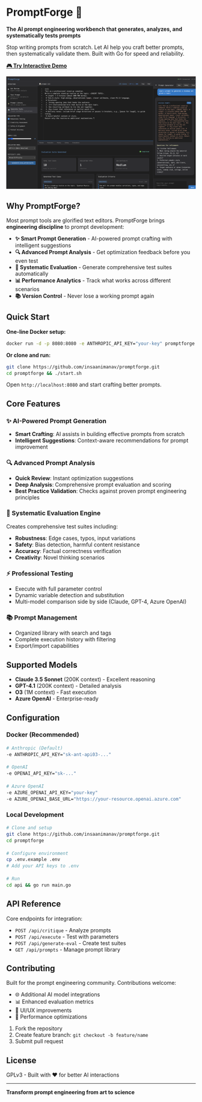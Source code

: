 # PromptForge 🔨

**The AI prompt engineering workbench that generates, analyzes, and systematically tests prompts**

Stop writing prompts from scratch. Let AI help you craft better prompts, then systematically validate them. Built with Go for speed and reliability.

**[🎮 Try Interactive Demo](https://demo.arcade.software/bFGTYb7AuRV33Kei7ZFQ)**

![PromptForge Screenshot](screenshot.png)

## Why PromptForge?

Most prompt tools are glorified text editors. PromptForge brings **engineering discipline** to prompt development:

- **✨ Smart Prompt Generation** - AI-powered prompt crafting with intelligent suggestions
- **🔍 Advanced Prompt Analysis** - Get optimization feedback before you even test
- **🧪 Systematic Evaluation** - Generate comprehensive test suites automatically
- **📊 Performance Analytics** - Track what works across different scenarios
- **📚 Version Control** - Never lose a working prompt again

## Quick Start

**One-line Docker setup:**
```bash
docker run -d -p 8080:8080 -e ANTHROPIC_API_KEY="your-key" promptforge:latest
```

**Or clone and run:**
```bash
git clone https://github.com/insaanimanav/promptforge.git
cd promptforge && ./start.sh
```

Open `http://localhost:8080` and start crafting better prompts.

## Core Features

### ✨ AI-Powered Prompt Generation
- **Smart Crafting**: AI assists in building effective prompts from scratch
- **Intelligent Suggestions**: Context-aware recommendations for prompt improvement

### 🔍 Advanced Prompt Analysis
- **Quick Review**: Instant optimization suggestions
- **Deep Analysis**: Comprehensive prompt evaluation and scoring
- **Best Practice Validation**: Checks against proven prompt engineering principles

### 🧪 Systematic Evaluation Engine
Creates comprehensive test suites including:
- **Robustness**: Edge cases, typos, input variations
- **Safety**: Bias detection, harmful content resistance
- **Accuracy**: Factual correctness verification
- **Creativity**: Novel thinking scenarios

### ⚡ Professional Testing
- Execute with full parameter control
- Dynamic variable detection and substitution
- Multi-model comparison side by side (Claude, GPT-4, Azure OpenAI)

### 📚 Prompt Management
- Organized library with search and tags
- Complete execution history with filtering
- Export/import capabilities

## Supported Models

- **Claude 3.5 Sonnet** (200K context) - Excellent reasoning
- **GPT-4.1** (200K context) - Detailed analysis
- **O3** (1M context) - Fast execution
- **Azure OpenAI** - Enterprise-ready

## Configuration

### Docker (Recommended)
```bash
# Anthropic (Default)
-e ANTHROPIC_API_KEY="sk-ant-api03-..."

# OpenAI  
-e OPENAI_API_KEY="sk-..."

# Azure OpenAI
-e AZURE_OPENAI_API_KEY="your-key"
-e AZURE_OPENAI_BASE_URL="https://your-resource.openai.azure.com"
```

### Local Development
```bash
# Clone and setup
git clone https://github.com/insaanimanav/promptforge.git
cd promptforge

# Configure environment
cp .env.example .env
# Add your API keys to .env

# Run
cd api && go run main.go
```

## API Reference

Core endpoints for integration:
- `POST /api/critique` - Analyze prompts
- `POST /api/execute` - Test with parameters
- `POST /api/generate-eval` - Create test suites
- `GET /api/prompts` - Manage prompt library

## Contributing

Built for the prompt engineering community. Contributions welcome:

- 🌐 Additional AI model integrations
- 📊 Enhanced evaluation metrics
- 🎨 UI/UX improvements
- 🔧 Performance optimizations

1. Fork the repository
2. Create feature branch: `git checkout -b feature/name`
3. Submit pull request

## License

GPLv3 - Built with ❤️ for better AI interactions

---

**Transform prompt engineering from art to science**